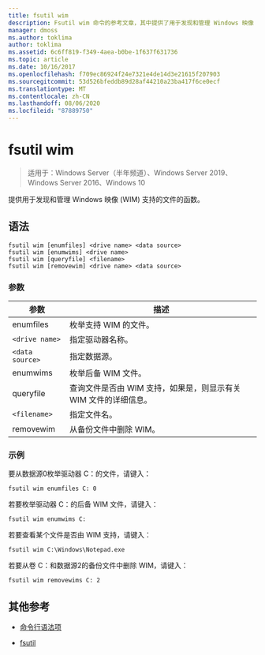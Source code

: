 ```yaml
---
title: fsutil wim
description: Fsutil wim 命令的参考文章，其中提供了用于发现和管理 Windows 映像 (WIM) 支持的文件的函数。
manager: dmoss
ms.author: toklima
author: toklima
ms.assetid: 6c6ff819-f349-4aea-b0be-1f637f631736
ms.topic: article
ms.date: 10/16/2017
ms.openlocfilehash: f709ec86924f24e7321e4de14d3e21615f207903
ms.sourcegitcommit: 53d526bfeddb89d28af44210a23ba417f6ce0ecf
ms.translationtype: MT
ms.contentlocale: zh-CN
ms.lasthandoff: 08/06/2020
ms.locfileid: "87889750"
---
```

# <a name="fsutil-wim"></a>fsutil wim

> 适用于：Windows Server（半年频道）、Windows Server 2019、Windows Server 2016、Windows 10

提供用于发现和管理 Windows 映像 (WIM) 支持的文件的函数。

## <a name="syntax"></a>语法

```
fsutil wim [enumfiles] <drive name> <data source>
fsutil wim [enumwims] <drive name>
fsutil wim [queryfile] <filename>
fsutil wim [removewim] <drive name> <data source>
```

### <a name="parameters"></a>参数

| 参数 | 描述 |
| --------- | ----------- |
| enumfiles | 枚举支持 WIM 的文件。 |
| `<drive name>` | 指定驱动器名称。 |
| `<data source>` | 指定数据源。 |
| enumwims | 枚举后备 WIM 文件。 |
| queryfile | 查询文件是否由 WIM 支持，如果是，则显示有关 WIM 文件的详细信息。 |
| `<filename>` | 指定文件名。 |
| removewim | 从备份文件中删除 WIM。 |

### <a name="examples"></a>示例

要从数据源0枚举驱动器 C：的文件，请键入：

```
fsutil wim enumfiles C: 0
```

若要枚举驱动器 C：的后备 WIM 文件，请键入：

```
fsutil wim enumwims C:
```

若要查看某个文件是否由 WIM 支持，请键入：

```
fsutil wim C:\Windows\Notepad.exe
```

若要从卷 C：和数据源2的备份文件中删除 WIM，请键入：

```
fsutil wim removewims C: 2
```

## <a name="additional-references"></a>其他参考

- [命令行语法项](command-line-syntax-key.md)

- [fsutil](fsutil.md)
